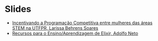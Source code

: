 # Slides

- [Incentivando a Programação Competitiva entre mulheres das áreas STEM na UTFPR, Larissa Behrens Soares](./Incentivando%20a%20Programação%20Competitiva%20entre%20mulheres%20das%20áreas%20STEM%20na%20UTFPR.pdf)
- [Recursos para o Ensino/Aprendizagem de Elixir, Adolfo Neto](./elixir-learning-resources.pdf)
